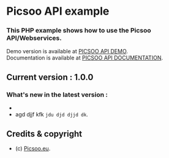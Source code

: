 # Picsoo API example

### This PHP example shows how to use the Picsoo API/Webservices.

Demo version is available at [PICSOO API DEMO](http://picsoocloud.com/picsooapidemo/). \
Documentation is available at [PICSOO API DOCUMENTATION](http://picsoocloud.com/picsooapidoc/). 

## Current version : 1.0.0


### What's new in the latest version : 

- 
- agd djjf kfk ```jdu djd djjd dk```. 


## Credits & copyright

* (c) [Picsoo.eu](https://picsoo.eu/).

